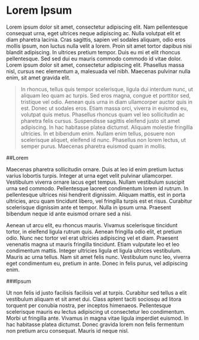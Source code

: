 # Lorem Ipsum


Lorem ipsum dolor sit amet, consectetur adipiscing elit. Nam pellentesque consequat urna, eget ultrices neque adipiscing ac. Nulla volutpat elit et diam pharetra lacinia. Cras sagittis, sapien vel sodales aliquam, odio eros mollis ipsum, non luctus nulla velit a lorem. Proin sit amet tortor dapibus nisi blandit adipiscing. In ultrices pretium tempor. Duis eu mi et elit rhoncus pellentesque. Sed sed dui eu mauris commodo commodo id vitae dolor. Lorem ipsum dolor sit amet, consectetur adipiscing elit. Phasellus massa nisl, cursus nec elementum a, malesuada vel nibh. Maecenas pulvinar nulla enim, sit amet gravida elit.

>In rhoncus, tellus quis tempor scelerisque, ligula dui interdum nunc, ut aliquam leo quam ac turpis. Sed eros magna, congue et porttitor sed, tristique vel odio. Aenean quis urna in diam ullamcorper auctor quis in est. Donec ut sodales eros. Etiam massa orci, viverra in euismod eu, volutpat quis metus. Phasellus rhoncus quam vel leo sollicitudin ac pharetra felis cursus. Suspendisse sagittis eleifend justo sit amet adipiscing. In hac habitasse platea dictumst. Aliquam molestie fringilla ultricies. In et bibendum enim. Nullam enim tellus, posuere non scelerisque aliquet, eleifend id nunc. Phasellus non lorem lectus, ut semper purus. Maecenas pharetra euismod quam in mollis.

##Lorem

Maecenas pharetra sollicitudin ornare. Duis at leo id enim pretium luctus varius lobortis turpis. Integer at urna eget velit pulvinar ullamcorper. Vestibulum viverra ornare lacus eget tempus. Nullam vestibulum suscipit urna sed commodo. Pellentesque laoreet condimentum lorem id rutrum. In pellentesque ultrices nisi hendrerit dignissim. Aliquam mattis, est in porta ultricies, arcu quam tincidunt libero, vel fringilla turpis est et risus. Curabitur scelerisque dignissim ante et tempor. Nulla in ipsum urna. Praesent bibendum neque id ante euismod ornare sed a nisi.

Aenean ut arcu elit, eu rhoncus mauris. Vivamus scelerisque tincidunt tortor, in eleifend ligula rutrum quis. Aenean fringilla odio elit, et pretium odio. Nunc nec tortor vel erat ultricies adipiscing vel et diam. Praesent venenatis magna ut mauris fringilla tincidunt. Etiam vulputate leo et leo condimentum mattis. Integer ultricies ligula et ligula ultrices vestibulum. Mauris ac urna tellus. Nam sit amet felis nunc. Vestibulum nunc leo, viverra eget condimentum eu, pretium in ante. Donec in felis purus, vel adipiscing enim.

###Ipsum

Ut non felis id justo facilisis facilisis vel at turpis. Curabitur sed tellus a elit vestibulum aliquam et sit amet dui. Class aptent taciti sociosqu ad litora torquent per conubia nostra, per inceptos himenaeos. Pellentesque scelerisque mauris eu lectus adipiscing ut consectetur leo condimentum. Morbi ut fringilla ante. Vivamus in magna vitae ligula imperdiet euismod. In hac habitasse platea dictumst. Donec gravida lorem non felis fermentum non pretium arcu consequat. Mauris id neque nisl.